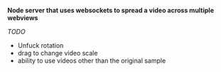 **Node server that uses websockets to spread a video across multiple webviews**

*TODO*
* Unfuck rotation
* drag to change video scale
* ability to use videos other than the original sample